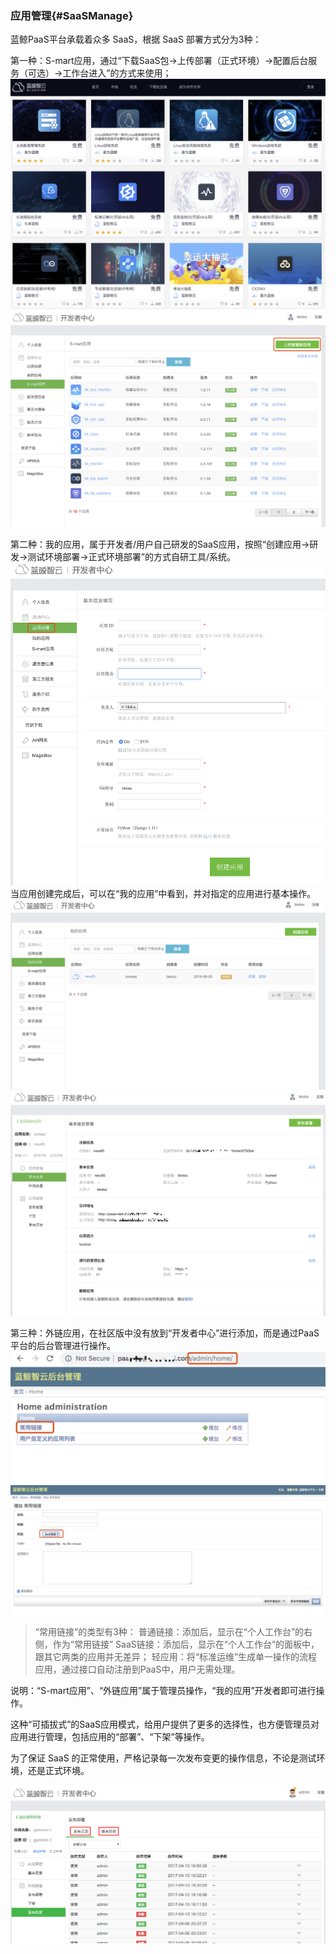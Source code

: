 ### 应用管理{#SaaSManage}

蓝鲸PaaS平台承载着众多 SaaS，根据 SaaS 部署方式分为3种：

第一种：S-mart应用，通过“下载SaaS包->上传部署（正式环境）->配置后台服务（可选）->工作台进入”的方式来使用；
![](../../assets/smartsaas.png)
![](../../assets/smartupload.png)

第二种：我的应用，属于开发者/用户自己研发的SaaS应用，按照“创建应用->研发->测试环境部署->正式环境部署”的方式自研工具/系统。
![](../../assets/mysaas.png)
当应用创建完成后，可以在“我的应用”中看到，并对指定的应用进行基本操作。
![](../../assets/mysaasoption.png)
![](../../assets/mysaasoneoption.png)

第三种：外链应用，在社区版中没有放到“开发者中心”进行添加，而是通过PaaS平台的后台管理进行操作。
![](../../assets/wailiansaas.png)
![](../../assets/wailiansaasadd.png)

> “常用链接”的类型有3种：
> 普通链接：添加后，显示在“个人工作台”的右侧，作为“常用链接”
> SaaS链接：添加后，显示在“个人工作台”的面板中，跟其它两类的应用并无差异；
> 轻应用：将“标准运维”生成单一操作的流程应用，通过接口自动注册到PaaS中，用户无需处理。

说明：“S-mart应用”、“外链应用”属于管理员操作，“我的应用”开发者即可进行操作。

这种“可插拔式”的SaaS应用模式，给用户提供了更多的选择性，也方便管理员对应用进行管理，包括应用的“部署”、“下架”等操作。


为了保证 SaaS 的正常使用，严格记录每一次发布变更的操作信息，不论是测试环境，还是正式环境。

![](../../assets/image012.png)

